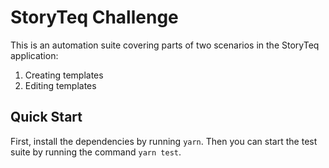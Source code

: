 # StoryTeq Challenge

This is an automation suite covering parts of two scenarios in the StoryTeq application:
1. Creating templates
2. Editing templates

## Quick Start
First, install the dependencies by running `yarn`. Then you can start the test suite by running the command `yarn test`.
